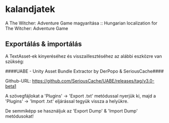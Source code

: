# kalandjatek
A The Witcher: Adventure Game magyarítása :: Hungarian localization for The Witcher: Adventure Game

## Exportálás & importálás
A TextAsset-ek kinyeréséhez és visszaillesztéséhez az alábbi eszközre van szükség:

####UABE - Unity Asset Bundle Extractor by DerPopo & SeriousCache####

Github-URL: https://github.com/SeriousCache/UABE/releases/tag/v3.0-beta1

A szövegfájlokat a 'Plugins' -> 'Export .txt' metódussal nyerjük ki, majd a 'Plugins' -> 'Import .txt' eljárással tegyük vissza a helyükre.

De semmiképp se használjuk az 'Export Dump' & 'Import Dump' metódusokat!
